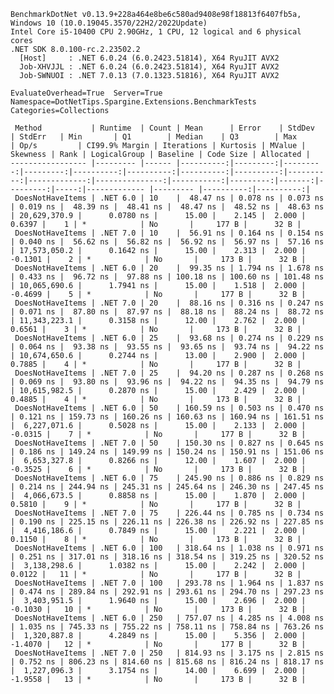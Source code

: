 
    BenchmarkDotNet v0.13.9+228a464e8be6c580ad9408e98f18813f6407fb5a, Windows 10 (10.0.19045.3570/22H2/2022Update)
    Intel Core i5-10400 CPU 2.90GHz, 1 CPU, 12 logical and 6 physical cores
    .NET SDK 8.0.100-rc.2.23502.2
      [Host]     : .NET 6.0.24 (6.0.2423.51814), X64 RyuJIT AVX2
      Job-XHVJJL : .NET 6.0.24 (6.0.2423.51814), X64 RyuJIT AVX2
      Job-SWNUOI : .NET 7.0.13 (7.0.1323.51816), X64 RyuJIT AVX2

    EvaluateOverhead=True  Server=True  Namespace=DotNetTips.Spargine.Extensions.BenchmarkTests  
    Categories=Collections  

     Method           | Runtime  | Count | Mean      | Error    | StdDev   | StdErr   | Min       | Q1        | Median    | Q3        | Max       | Op/s         | CI99.9% Margin | Iterations | Kurtosis | MValue | Skewness | Rank | LogicalGroup | Baseline | Code Size | Allocated |
    ----------------- |--------- |------ |----------:|---------:|---------:|---------:|----------:|----------:|----------:|----------:|----------:|-------------:|---------------:|-----------:|---------:|-------:|---------:|-----:|------------- |--------- |----------:|----------:|
     DoesNotHaveItems | .NET 6.0 | 10    |  48.47 ns | 0.078 ns | 0.073 ns | 0.019 ns |  48.39 ns |  48.41 ns |  48.47 ns |  48.52 ns |  48.63 ns | 20,629,370.9 |      0.0780 ns |      15.00 |    2.145 |  2.000 |   0.6397 |    1 | *            | No       |     177 B |      32 B |
     DoesNotHaveItems | .NET 7.0 | 10    |  56.91 ns | 0.164 ns | 0.154 ns | 0.040 ns |  56.62 ns |  56.82 ns |  56.92 ns |  56.97 ns |  57.16 ns | 17,573,050.2 |      0.1642 ns |      15.00 |    2.313 |  2.000 |  -0.1301 |    2 | *            | No       |     173 B |      32 B |
     DoesNotHaveItems | .NET 6.0 | 20    |  99.35 ns | 1.794 ns | 1.678 ns | 0.433 ns |  96.72 ns |  97.88 ns | 100.18 ns | 100.60 ns | 101.48 ns | 10,065,690.6 |      1.7941 ns |      15.00 |    1.518 |  2.000 |  -0.4699 |    5 | *            | No       |     177 B |      32 B |
     DoesNotHaveItems | .NET 7.0 | 20    |  88.16 ns | 0.316 ns | 0.247 ns | 0.071 ns |  87.80 ns |  87.97 ns |  88.18 ns |  88.24 ns |  88.72 ns | 11,343,223.1 |      0.3158 ns |      12.00 |    2.762 |  2.000 |   0.6561 |    3 | *            | No       |     173 B |      32 B |
     DoesNotHaveItems | .NET 6.0 | 25    |  93.68 ns | 0.274 ns | 0.229 ns | 0.064 ns |  93.38 ns |  93.55 ns |  93.65 ns |  93.74 ns |  94.22 ns | 10,674,650.6 |      0.2744 ns |      13.00 |    2.900 |  2.000 |   0.7885 |    4 | *            | No       |     177 B |      32 B |
     DoesNotHaveItems | .NET 7.0 | 25    |  94.20 ns | 0.287 ns | 0.268 ns | 0.069 ns |  93.80 ns |  93.96 ns |  94.22 ns |  94.35 ns |  94.79 ns | 10,615,982.5 |      0.2870 ns |      15.00 |    2.429 |  2.000 |   0.4885 |    4 | *            | No       |     173 B |      32 B |
     DoesNotHaveItems | .NET 6.0 | 50    | 160.59 ns | 0.503 ns | 0.470 ns | 0.121 ns | 159.73 ns | 160.26 ns | 160.63 ns | 160.94 ns | 161.51 ns |  6,227,071.6 |      0.5028 ns |      15.00 |    2.133 |  2.000 |  -0.0315 |    7 | *            | No       |     177 B |      32 B |
     DoesNotHaveItems | .NET 7.0 | 50    | 150.30 ns | 0.827 ns | 0.645 ns | 0.186 ns | 149.24 ns | 149.99 ns | 150.24 ns | 150.91 ns | 151.06 ns |  6,653,327.8 |      0.8266 ns |      12.00 |    1.607 |  2.000 |  -0.3525 |    6 | *            | No       |     173 B |      32 B |
     DoesNotHaveItems | .NET 6.0 | 75    | 245.90 ns | 0.886 ns | 0.829 ns | 0.214 ns | 244.94 ns | 245.31 ns | 245.64 ns | 246.30 ns | 247.45 ns |  4,066,673.5 |      0.8858 ns |      15.00 |    1.870 |  2.000 |   0.5810 |    9 | *            | No       |     177 B |      32 B |
     DoesNotHaveItems | .NET 7.0 | 75    | 226.44 ns | 0.785 ns | 0.734 ns | 0.190 ns | 225.15 ns | 226.11 ns | 226.38 ns | 226.92 ns | 227.85 ns |  4,416,186.6 |      0.7849 ns |      15.00 |    2.221 |  2.000 |   0.1150 |    8 | *            | No       |     173 B |      32 B |
     DoesNotHaveItems | .NET 6.0 | 100   | 318.64 ns | 1.038 ns | 0.971 ns | 0.251 ns | 317.01 ns | 318.16 ns | 318.54 ns | 319.25 ns | 320.52 ns |  3,138,298.6 |      1.0382 ns |      15.00 |    2.242 |  2.000 |   0.0122 |   11 | *            | No       |     177 B |      32 B |
     DoesNotHaveItems | .NET 7.0 | 100   | 293.78 ns | 1.964 ns | 1.837 ns | 0.474 ns | 289.84 ns | 292.91 ns | 293.61 ns | 294.70 ns | 297.23 ns |  3,403,951.5 |      1.9640 ns |      15.00 |    2.696 |  2.000 |  -0.1030 |   10 | *            | No       |     173 B |      32 B |
     DoesNotHaveItems | .NET 6.0 | 250   | 757.07 ns | 4.285 ns | 4.008 ns | 1.035 ns | 745.33 ns | 755.22 ns | 758.11 ns | 758.84 ns | 763.26 ns |  1,320,887.8 |      4.2849 ns |      15.00 |    5.356 |  2.000 |  -1.4070 |   12 | *            | No       |     177 B |      32 B |
     DoesNotHaveItems | .NET 7.0 | 250   | 814.93 ns | 3.175 ns | 2.815 ns | 0.752 ns | 806.23 ns | 814.60 ns | 815.68 ns | 816.24 ns | 818.17 ns |  1,227,096.3 |      3.1754 ns |      14.00 |    6.699 |  2.000 |  -1.9558 |   13 | *            | No       |     173 B |      32 B |
